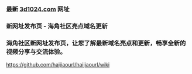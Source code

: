 ### 最新 [3d1024.com](http://www.3d1024.com/) 网址
### 新网址发布页 - 海角社区亮点域名更新
### 海角社区新网址发布页，让您了解最新域名亮点和更新，畅享全新的视频分享与交流体验。

https://github.com/haijiaourl/haijiaourl/wiki
